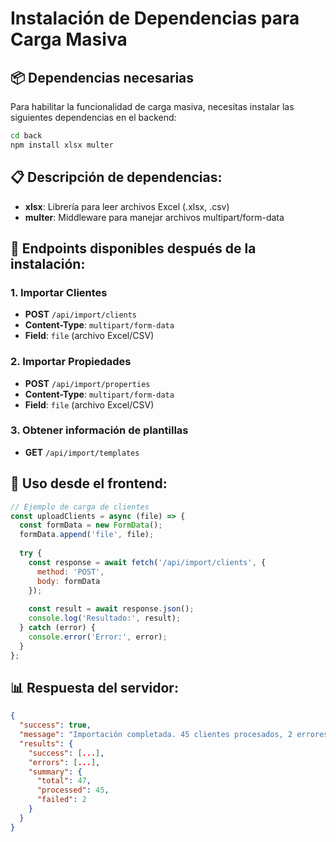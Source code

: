 # Instalación de Dependencias para Carga Masiva

## 📦 Dependencias necesarias

Para habilitar la funcionalidad de carga masiva, necesitas instalar las siguientes dependencias en el backend:

```bash
cd back
npm install xlsx multer
```

## 📋 Descripción de dependencias:

- **xlsx**: Librería para leer archivos Excel (.xlsx, .csv)
- **multer**: Middleware para manejar archivos multipart/form-data

## 🚀 Endpoints disponibles después de la instalación:

### 1. Importar Clientes
- **POST** `/api/import/clients`
- **Content-Type**: `multipart/form-data`
- **Field**: `file` (archivo Excel/CSV)

### 2. Importar Propiedades  
- **POST** `/api/import/properties`
- **Content-Type**: `multipart/form-data`
- **Field**: `file` (archivo Excel/CSV)

### 3. Obtener información de plantillas
- **GET** `/api/import/templates`

## 🔧 Uso desde el frontend:

```javascript
// Ejemplo de carga de clientes
const uploadClients = async (file) => {
  const formData = new FormData();
  formData.append('file', file);
  
  try {
    const response = await fetch('/api/import/clients', {
      method: 'POST',
      body: formData
    });
    
    const result = await response.json();
    console.log('Resultado:', result);
  } catch (error) {
    console.error('Error:', error);
  }
};
```

## 📊 Respuesta del servidor:

```json
{
  "success": true,
  "message": "Importación completada. 45 clientes procesados, 2 errores",
  "results": {
    "success": [...],
    "errors": [...],
    "summary": {
      "total": 47,
      "processed": 45,
      "failed": 2
    }
  }
}
```